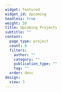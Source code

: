 ```yaml
---
widget: featured
widget_id: Upcoming
headless: true
weight: 50
title: Upcoming Projects
subtitle: ""
content:
  page_type: project
  count: 0
  filters:
    author: ""
    category: ""
    publication_type: ""
    tag: ""
  order: desc
design:
  view: 3
---
```

